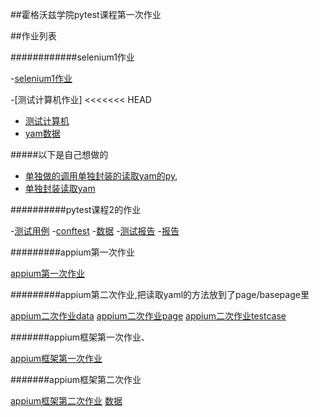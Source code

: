 ##霍格沃兹学院pytest课程第一次作业

##作业列表

############selenium1作业

-[selenium1作业](test_selenium/test_demo.py)


-[测试计算机作业]
<<<<<<< HEAD
- [测试计算机](test_python/test_cal.py)
- [yam数据](test_python/cal.yml)

#####以下是自己想做的

- [单独做的调用单独封装的读取yam的py](test_python/test_cal_2.py),
- [单独封装读取yam](test_python/getyam_open_cal.py)

##########pytest课程2的作业

-[测试用例](test_python/test_calc_new.py)
-[conftest](test_python/conftest.py)
-[数据](test_python/cal.yml)
-[测试报告](test_python/allure-report)
-[报告](test_python/result)

#########appium第一次作业

[appium第一次作业](test_appium/test_demo.py)

#########appium第二次作业,把读取yaml的方法放到了page/basepage里

[appium二次作业data](test_appium/data)
[appium二次作业page](test_appium/page)
[appium二次作业testcase](test_appium/testcase)

#######appium框架第一次作业、

[appium框架第一次作业](test_frame)

#######appium框架第二次作业 

[appium框架第二次作业](test_frame)
[数据](test_frame/main_page.yaml)


